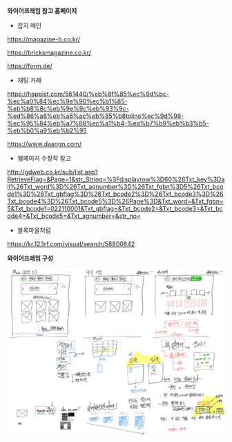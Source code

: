**와이어프레임 참고 홈페이지**

- 잡지 메인

https://magazine-b.co.kr/

https://bricksmagazine.co.kr/

https://form.de/



- 채팅 거래

https://happist.com/561440/%eb%8f%85%ec%9d%bc-%ec%a0%84%ec%9e%90%ec%b1%85-%eb%b8%8c%eb%9e%9c%eb%93%9c-%ed%86%a8%eb%a6%ac%eb%85%b8tolino%ec%9d%98-%ec%95%84%eb%a7%88%ec%a1%b4-%ea%b7%b9%eb%b3%b5-%eb%b0%a9%eb%b2%95

https://www.daangn.com/



- 웹페이지 수장작 참고

http://gdweb.co.kr/sub/list.asp?RetrieveFlag=&Page=1&str_String=%3Fdisplayrow%3D60%26Txt_key%3Dall%26Txt_word%3D%26Txt_agnumber%3D%26Txt_fgbn%3D5%26Txt_bcode1%3D%26Txt_gbflag%3D%26Txt_bcode2%3D%26Txt_bcode3%3D%26Txt_bcode4%3D%26Txt_bcode5%3D%26Page%3D&Txt_word=&Txt_fgbn=5&Txt_bcode1=022110001&Txt_gbflag=&Txt_bcode2=&Txt_bcode3=&Txt_bcode4=&Txt_bcode5=&Txt_agnumber=&str_no=



- 블록마을처럼

https://kr.123rf.com/visual/search/58800642



**와이어프레임 구성**

![image-20210309173924701](./image-20210309173924701.png)